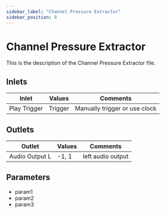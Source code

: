 ```yaml
---
sidebar_label: "Channel Pressure Extractor"
sidebar_position: 8
---
```


# Channel Pressure Extractor

This is the description of the Channel Pressure Extractor file.

## Inlets

| Inlet | Values | Comments |  
| --- | --- | --- |
| Play Trigger | Trigger | Manually trigger or use clock |

## Outlets

| Outlet | Values | Comments |  
| --- | --- | --- |
| Audio Output L | -1, 1 | left audio output |

## Parameters

- param1
- param2
- param3